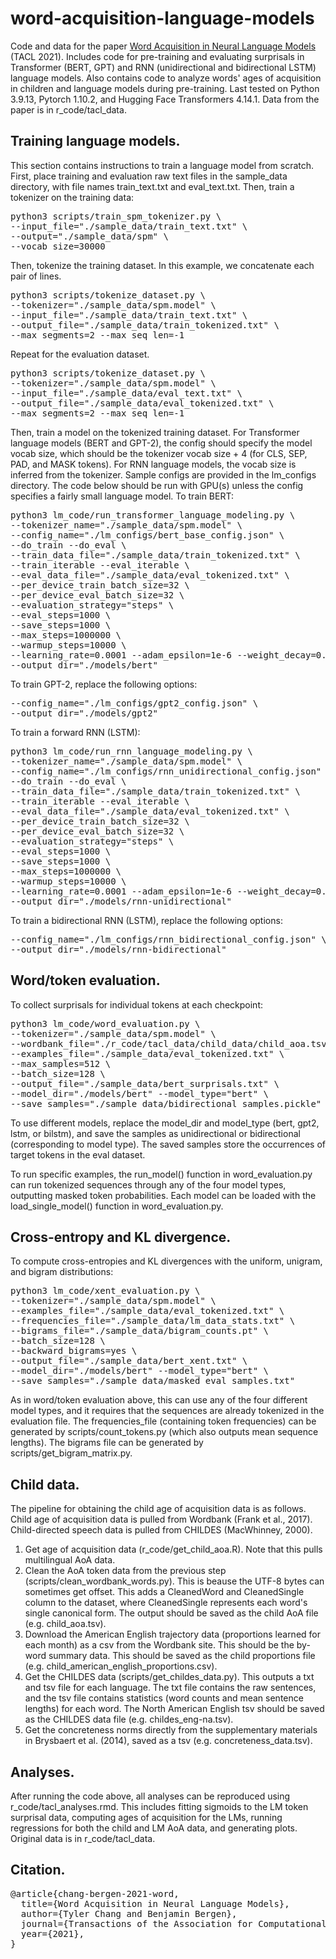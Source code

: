 # word-acquisition-language-models
Code and data for the paper [Word Acquisition in Neural Language Models](https://arxiv.org/abs/2110.02406) (TACL 2021).
Includes code for pre-training and evaluating surprisals in Transformer (BERT, GPT) and RNN (unidirectional and bidirectional LSTM) language models.
Also contains code to analyze words' ages of acquisition in children and language models during pre-training.
Last tested on Python 3.9.13, Pytorch 1.10.2, and Hugging Face Transformers 4.14.1.
Data from the paper is in r_code/tacl_data.

## Training language models.
This section contains instructions to train a language model from scratch.
First, place training and evaluation raw text files in the sample_data directory, with file names train_text.txt and eval_text.txt.
Then, train a tokenizer on the training data:
<pre>
python3 scripts/train_spm_tokenizer.py \
--input_file="./sample_data/train_text.txt" \
--output="./sample_data/spm" \
--vocab_size=30000
</pre>
Then, tokenize the training dataset.
In this example, we concatenate each pair of lines.
<pre>
python3 scripts/tokenize_dataset.py \
--tokenizer="./sample_data/spm.model" \
--input_file="./sample_data/train_text.txt" \
--output_file="./sample_data/train_tokenized.txt" \
--max_segments=2 --max_seq_len=-1
</pre>
Repeat for the evaluation dataset.
<pre>
python3 scripts/tokenize_dataset.py \
--tokenizer="./sample_data/spm.model" \
--input_file="./sample_data/eval_text.txt" \
--output_file="./sample_data/eval_tokenized.txt" \
--max_segments=2 --max_seq_len=-1
</pre>
Then, train a model on the tokenized training dataset.
For Transformer language models (BERT and GPT-2), the config should specify the model vocab size, which should be the tokenizer vocab size + 4 (for CLS, SEP, PAD, and MASK tokens).
For RNN language models, the vocab size is inferred from the tokenizer.
Sample configs are provided in the lm_configs directory.
The code below should be run with GPU(s) unless the config specifies a fairly small language model.
To train BERT:
<pre>
python3 lm_code/run_transformer_language_modeling.py \
--tokenizer_name="./sample_data/spm.model" \
--config_name="./lm_configs/bert_base_config.json" \
--do_train --do_eval \
--train_data_file="./sample_data/train_tokenized.txt" \
--train_iterable --eval_iterable \
--eval_data_file="./sample_data/eval_tokenized.txt" \
--per_device_train_batch_size=32 \
--per_device_eval_batch_size=32 \
--evaluation_strategy="steps" \
--eval_steps=1000 \
--save_steps=1000 \
--max_steps=1000000 \
--warmup_steps=10000 \
--learning_rate=0.0001 --adam_epsilon=1e-6 --weight_decay=0.01 \
--output_dir="./models/bert"
</pre>
To train GPT-2, replace the following options:
<pre>
--config_name="./lm_configs/gpt2_config.json" \
--output_dir="./models/gpt2"
</pre>
To train a forward RNN (LSTM):
<pre>
python3 lm_code/run_rnn_language_modeling.py \
--tokenizer_name="./sample_data/spm.model" \
--config_name="./lm_configs/rnn_unidirectional_config.json" \
--do_train --do_eval \
--train_data_file="./sample_data/train_tokenized.txt" \
--train_iterable --eval_iterable \
--eval_data_file="./sample_data/eval_tokenized.txt" \
--per_device_train_batch_size=32 \
--per_device_eval_batch_size=32 \
--evaluation_strategy="steps" \
--eval_steps=1000 \
--save_steps=1000 \
--max_steps=1000000 \
--warmup_steps=10000 \
--learning_rate=0.0001 --adam_epsilon=1e-6 --weight_decay=0.01 \
--output_dir="./models/rnn-unidirectional"
</pre>
To train a bidirectional RNN (LSTM), replace the following options:
<pre>
--config_name="./lm_configs/rnn_bidirectional_config.json" \
--output_dir="./models/rnn-bidirectional"
</pre>

## Word/token evaluation.
To collect surprisals for individual tokens at each checkpoint:
<pre>
python3 lm_code/word_evaluation.py \
--tokenizer="./sample_data/spm.model" \
--wordbank_file="./r_code/tacl_data/child_data/child_aoa.tsv" \
--examples_file="./sample_data/eval_tokenized.txt" \
--max_samples=512 \
--batch_size=128 \
--output_file="./sample_data/bert_surprisals.txt" \
--model_dir="./models/bert" --model_type="bert" \
--save_samples="./sample_data/bidirectional_samples.pickle"
</pre>
To use different models, replace the model_dir and model_type (bert, gpt2, lstm, or bilstm), and save the samples as unidirectional or bidirectional (corresponding to model type).
The saved samples store the occurrences of target tokens in the eval dataset.

To run specific examples, the run_model() function in word_evaluation.py can run tokenized sequences through any of the four model types, outputting masked token probabilities.
Each model can be loaded with the load_single_model() function in word_evaluation.py.

## Cross-entropy and KL divergence.
To compute cross-entropies and KL divergences with the uniform, unigram, and bigram distributions:
<pre>
python3 lm_code/xent_evaluation.py \
--tokenizer="./sample_data/spm.model" \
--examples_file="./sample_data/eval_tokenized.txt" \
--frequencies_file="./sample_data/lm_data_stats.txt" \
--bigrams_file="./sample_data/bigram_counts.pt" \
--batch_size=128 \
--backward_bigrams=yes \
--output_file="./sample_data/bert_xent.txt" \
--model_dir="./models/bert" --model_type="bert" \
--save_samples="./sample_data/masked_eval_samples.txt"
</pre>
As in word/token evaluation above, this can use any of the four different model types, and it requires that the sequences are already tokenized in the evaluation file.
The frequencies_file (containing token frequencies) can be generated by scripts/count_tokens.py (which also outputs mean sequence lengths).
The bigrams file can be generated by scripts/get_bigram_matrix.py.

## Child data.
The pipeline for obtaining the child age of acquisition data is as follows.
Child age of acquisition data is pulled from Wordbank (Frank et al., 2017).
Child-directed speech data is pulled from CHILDES (MacWhinney, 2000).
1. Get age of acquisition data (r_code/get_child_aoa.R).
Note that this pulls multilingual AoA data.
2. Clean the AoA token data from the previous step (scripts/clean_wordbank_words.py).
This is beause the UTF-8 bytes can sometimes get offset.
This adds a CleanedWord and CleanedSingle column to the dataset, where CleanedSingle represents each word's single canonical form.
The output should be saved as the child AoA file (e.g. child_aoa.tsv).
3. Download the American English trajectory data (proportions learned for each month) as a csv from the Wordbank site.
This should be the by-word summary data.
This should be saved as the child proportions file (e.g. child_american_english_proportions.csv).
4. Get the CHILDES data (scripts/get_childes_data.py).
This outputs a txt and tsv file for each language.
The txt file contains the raw sentences, and the tsv file contains statistics (word counts and mean sentence lengths) for each word.
The North American English tsv should be saved as the CHILDES data file (e.g. childes_eng-na.tsv).
5. Get the concreteness norms directly from the supplementary materials in Brysbaert et al. (2014), saved as a tsv (e.g. concreteness_data.tsv).

## Analyses.
After running the code above, all analyses can be reproduced using r_code/tacl_analyses.rmd.
This includes fitting sigmoids to the LM token surprisal data, computing ages of acquisition for the LMs, running regressions for both the child and LM AoA data, and generating plots.
Original data is in r_code/tacl_data.

## Citation.
<pre>
@article{chang-bergen-2021-word,
  title={Word Acquisition in Neural Language Models},
  author={Tyler Chang and Benjamin Bergen},
  journal={Transactions of the Association for Computational Linguistics},
  year={2021},
}
</pre>

